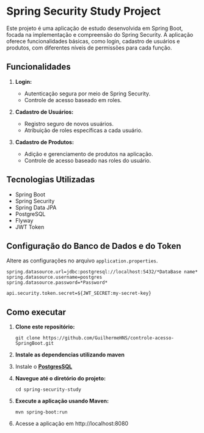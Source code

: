 # Spring Security Study Project

Este projeto é uma aplicação de estudo desenvolvida em Spring Boot, focada na implementação e compreensão do Spring Security. A aplicação oferece funcionalidades básicas, como login, cadastro de usuários e produtos, com diferentes níveis de permissões para cada função.

## Funcionalidades

1. **Login:**
   - Autenticação segura por meio de Spring Security.
   - Controle de acesso baseado em roles.

2. **Cadastro de Usuários:**
   - Registro seguro de novos usuários.
   - Atribuição de roles específicas a cada usuário.

3. **Cadastro de Produtos:**
   - Adição e gerenciamento de produtos na aplicação.
   - Controle de acesso baseado nas roles do usuário.

## Tecnologias Utilizadas

- Spring Boot
- Spring Security
- Spring Data JPA
- PostgreSQL
- Flyway
- JWT Token

## Configuração do Banco de Dados e do Token

Altere as configurações no arquivo `application.properties`.

```properties
spring.datasource.url=jdbc:postgresql://localhost:5432/*DataBase name*
spring.datasource.username=postgres
spring.datasource.password=*Password*

api.security.token.secret=${JWT_SECRET:my-secret-key}
``` 

## Como executar
1. **Clone este repositório:**
    ```properties
    git clone https://github.com/GuilhermeHNS/controle-acesso-SpringBoot.git
    ```
2. **Instale as dependencias utilizando maven**

3. Instale o [**PostgresSQL**]([URL](https://www.postgresql.org))

4. **Navegue até o diretório do projeto:**
    ```properties
    cd spring-security-study
    ```
5. **Execute a aplicação usando Maven:**
    ```properties
    mvn spring-boot:run
    ```
6. Acesse a aplicação em http://localhost:8080

